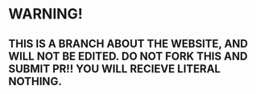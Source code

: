 # WARNING!
## THIS IS A BRANCH ABOUT THE WEBSITE, AND WILL NOT BE EDITED. DO NOT FORK THIS AND SUBMIT PR!! YOU WILL RECIEVE LITERAL NOTHING.
